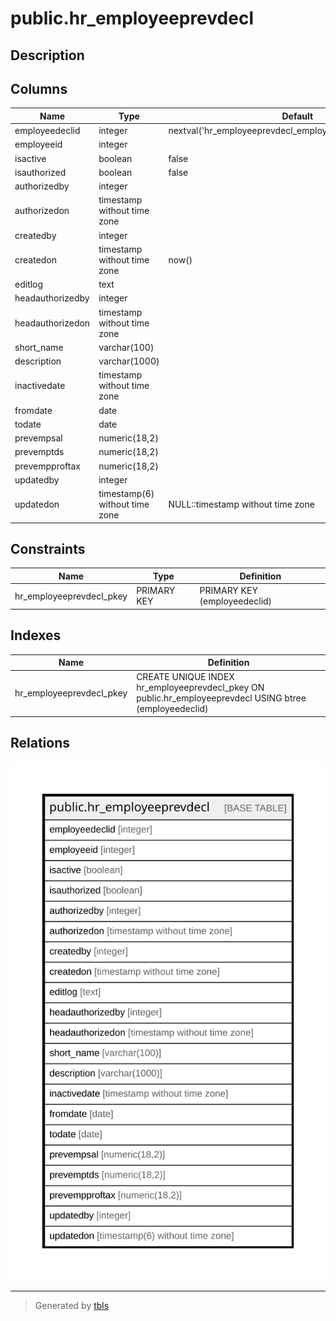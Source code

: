 # public.hr_employeeprevdecl

## Description

## Columns

| Name | Type | Default | Nullable | Children | Parents | Comment |
| ---- | ---- | ------- | -------- | -------- | ------- | ------- |
| employeedeclid | integer | nextval('hr_employeeprevdecl_employeedeclid_seq'::regclass) | false |  |  |  |
| employeeid | integer |  | false |  |  |  |
| isactive | boolean | false | false |  |  |  |
| isauthorized | boolean | false | false |  |  |  |
| authorizedby | integer |  | true |  |  |  |
| authorizedon | timestamp without time zone |  | true |  |  |  |
| createdby | integer |  | true |  |  |  |
| createdon | timestamp without time zone | now() | true |  |  |  |
| editlog | text |  | true |  |  |  |
| headauthorizedby | integer |  | true |  |  |  |
| headauthorizedon | timestamp without time zone |  | true |  |  |  |
| short_name | varchar(100) |  | true |  |  |  |
| description | varchar(1000) |  | true |  |  |  |
| inactivedate | timestamp without time zone |  | true |  |  |  |
| fromdate | date |  | true |  |  |  |
| todate | date |  | true |  |  |  |
| prevempsal | numeric(18,2) |  | true |  |  |  |
| prevemptds | numeric(18,2) |  | true |  |  |  |
| prevempproftax | numeric(18,2) |  | true |  |  |  |
| updatedby | integer |  | true |  |  |  |
| updatedon | timestamp(6) without time zone | NULL::timestamp without time zone | true |  |  |  |

## Constraints

| Name | Type | Definition |
| ---- | ---- | ---------- |
| hr_employeeprevdecl_pkey | PRIMARY KEY | PRIMARY KEY (employeedeclid) |

## Indexes

| Name | Definition |
| ---- | ---------- |
| hr_employeeprevdecl_pkey | CREATE UNIQUE INDEX hr_employeeprevdecl_pkey ON public.hr_employeeprevdecl USING btree (employeedeclid) |

## Relations

![er](public.hr_employeeprevdecl.svg)

---

> Generated by [tbls](https://github.com/k1LoW/tbls)
